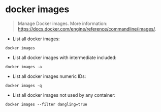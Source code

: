 # docker images

> Manage Docker images.
> More information: <https://docs.docker.com/engine/reference/commandline/images/>.

- List all docker images:

`docker images`

- List all docker images with intermediate included:

`docker images -a`

- List all docker images numeric IDs:

`docker images -q`

- List all docker images not used by any container:

`docker images --filter dangling=true`

